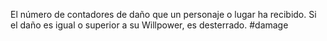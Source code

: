 El número de contadores de daño que un personaje o lugar ha recibido. Si el daño es igual o superior a su Willpower, es desterrado.
#damage